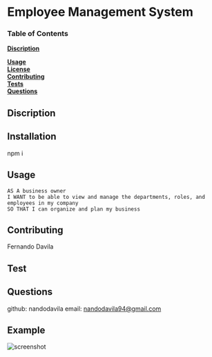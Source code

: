   # **Employee Management System**

   

  ### Table of Contents
  **[Discription](#discription)**<br>
   
  **[Usage](#usage)**<br>
  **[License](#license)**<br>
  **[Contributing](#contributing)**<br>
  **[Tests](#tests)**<br>
  **[Questions](#Questions)**<br>
  

  ## Discription 

  

  ## Installation
  npm i

  ## Usage

    AS A business owner
    I WANT to be able to view and manage the departments, roles, and employees in my company
    SO THAT I can organize and plan my business

  

  ## Contributing

  Fernando Davila

   

  ## Test
 
  

  ## Questions
  github: nandodavila
  email: nandodavila94@gmail.com

  ## Example
  ![screenshot](utils/images/TestReadMe.PNG)


  
